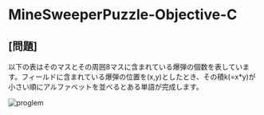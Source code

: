 # MineSweeperPuzzle-Objective-C



## [問題]

以下の表はそのマスとその周囲8マスに含まれている爆弾の個数を表しています。フィールドに含まれている爆弾の位置を(x,y)としたとき、その積k(=x*y)が小さい順にアルファベットを並べるとある単語が完成します。

![proglem](https://raw.githubusercontent.com/wiki/kashi4th/MineSweeperPuzzle-Objective-C/image.PNG)


